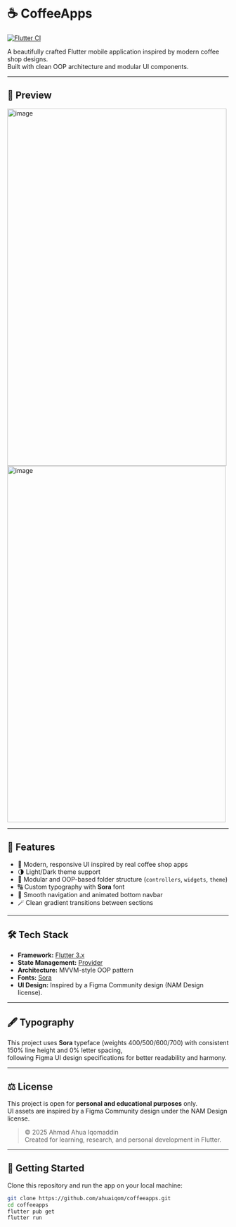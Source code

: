 # ☕ CoffeeApps  
[![Flutter CI](https://github.com/ahuaiqom/coffeeapps/actions/workflows/flutter_ci.yml/badge.svg?branch=main)](https://github.com/ahuaiqom/coffeeapps/actions/workflows/flutter_ci.yml)


A beautifully crafted Flutter mobile application inspired by modern coffee shop designs.  
Built with clean OOP architecture and modular UI components.

---

## 📱 Preview  
<img width="499" height="811" alt="image" src="https://github.com/user-attachments/assets/f4aeb430-c6f4-467b-8a55-1b6032438c1c" /><img width="497" height="809" alt="image" src="https://github.com/user-attachments/assets/bc074fda-dad0-46b4-9c21-0881e4e03cbb" />


---

## 🧩 Features
- 🎨 Modern, responsive UI inspired by real coffee shop apps  
- 🌗 Light/Dark theme support  
- 🧱 Modular and OOP-based folder structure (`controllers`, `widgets`, `theme`)  
- 🔠 Custom typography with **Sora** font  
- 🧭 Smooth navigation and animated bottom navbar  
- 🪄 Clean gradient transitions between sections  

---

## 🛠️ Tech Stack
- **Framework:** [Flutter 3.x](https://flutter.dev)  
- **State Management:** [Provider](https://pub.dev/packages/provider)  
- **Architecture:** MVVM-style OOP pattern  
- **Fonts:** [Sora](https://fonts.google.com/specimen/Sora)  
- **UI Design:** Inspired by a Figma Community design (NAM Design license).


---

## 🖋️ Typography
This project uses **Sora** typeface (weights 400/500/600/700) with consistent 150% line height and 0% letter spacing,  
following Figma UI design specifications for better readability and harmony.

---

## ⚖️ License
This project is open for **personal and educational purposes** only.  
UI assets are inspired by a Figma Community design under the NAM Design license.

> © 2025 Ahmad Ahua Iqomaddin  
> Created for learning, research, and personal development in Flutter.

---

## 🚀 Getting Started
Clone this repository and run the app on your local machine:

```bash
git clone https://github.com/ahuaiqom/coffeeapps.git
cd coffeeapps
flutter pub get
flutter run
